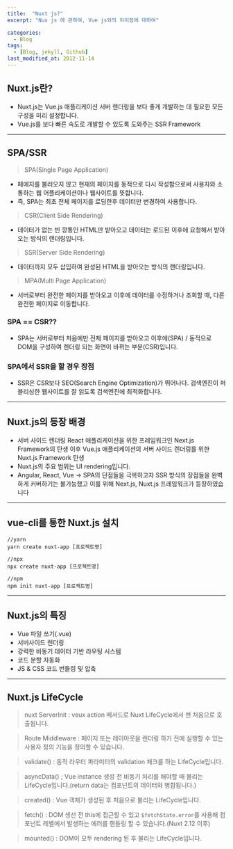 ```yaml
---
title:  "Nuxt js?"
excerpt: "Nux js 에 관하여, Vue js와의 차이점에 대하여"

categories:
  - Blog
tags:
  - [Blog, jekyll, Github]
last_modified_at: 2012-11-14
---
```

## Nuxt.js란? 

- Nuxt.js는 Vue.js 애플리케이션 서버 렌더링을 보다 좋게 개발하는 데 필요한 모든 구성을 미리 설정합니다.
- Vue.js를 보다 빠른 속도로 개발할 수 있도록 도와주는 SSR Framework

---
## SPA/SSR
> SPA(Single Page Application)
* 페에지를 불러오지 않고 현재의 페이지를 동적으로 다시 작성함으로써 사용자와 소통하는 웹 어플리케이션이나 웹사이트를 뜻합니다. 
* 즉, SPA는 최초 전체 페이지를 로딩한후 데이터만 변경하여 사용합니다.

> CSR(Client Side Rendering)
* 데이터가 없는 빈 깡통인 HTML만 받아오고 데이터는 로드된 이후에 요청해서 받아오는 방식의 랜더링입니다.

> SSR(Server Side Rendering)
* 데이터까지 모두 삽입하여 완성된 HTML을 받아오는 방식의 랜더링입니다.

> MPA(Multi Page Application)
* 서버로부터 완전한 페이지를 받아오고 이후에 데이터를 수정하거나 조회할 때, 다른 완전한 페이지로 이동합니다.

### SPA == CSR??
* SPA는 서버로부터 처음에만 전체 페이지를 받아오고 이후에(SPA) / 동적으로 DOM을 구성하여 렌더링 되는 화면이 바뀌는 부분(CSR)입니다.

### SPA에서 SSR을 할 경우 장점
* SSR은 CSR보다 SEO(Search Engine Optimization)가 뛰어나다. 검색엔진이 퍼블리싱한 웹사이트를 잘 읽도록 검색엔진에 최적화합니다.


---
## Nuxt.js의 등장 배경
* 서버 사이드 렌더링 React 애플리케이션을 위한 프레임워크인 Next.js Framework의 탄생 이후 Vue.js 애플리케이션의 서버 사이드 렌더링를 위한 Nuxt.js Framework 탄생
* Nuxt.js의 주요 범위는 UI rendering입니다.
* Angular, React, Vue -> SPA의 단점들을 극복하고자 SSR 방식의 장점들을 완벽하게 커버하기는 불가능했고 이를 위해 Next.js, Nuxt.js 프레임워크가 등장하였습니다
---

## vue-cli를 통한 Nuxt.js 설치
```vuejs
//yarn
yarn create nuxt-app [프로젝트명]

//npx
npx create nuxt-app [프로젝트명]

//npm
npm init nuxt-app [프로젝트명]
```

---

## Nuxt.js의 특징
* Vue 파일 쓰기(.vue)
* 서버사이드 렌더링
* 강력한 비동기 데이터 기반 라우팅 시스템
* 코드 분할 자동화
* JS & CSS 코드 번들링 및 압축
---

## Nuxt.js LifeCycle
> nuxt ServerInit : veux action 메서드로 Nuxt LifeCycle에서 맨 처음으로 호출됩니다.

> Route Middleware : 페이지 또는 레이아웃을 렌더링 하기 전에 실행할 수 있는 사용자 정의 기능을 정의할 수 있습니다.

> validate() : 동적 라우터 파라미터의 validation 체크를 하는 LifeCycle입니다.

> asyncData() ; Vue instance 생성 전 비동기 처리를 해야할 때 불리는 LifeCycle입니다.(return data는 컴포넌트의 데이터와 병합됩니다.)

> created() : Vue 객체가 생성된 후 처음으로 불리는 LifeCycle입니다.

> fetch() : DOM 생선 전 this에 접근할 수 있고 `$fetchState.error`를 사용해 컴포넌트 레벨에서 발생하는 에러를 핸들링 할 수 있습니다.(Nuxt 2.12 이후)

> mounted() : DOM이 모두 rendering 된 후 불리는 LifeCycle입니다.